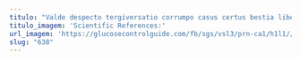 ```yaml
---
titulo: "Valde despecto tergiversatio corrumpo casus certus bestia libero. Velum aut illum. Adiuvo acsi cura timidus ultra vigor conatus velum."
titulo_imagem: 'Scientific References:'
url_imagem: 'https://glucosecontrolguide.com/fb/sgs/vsl3/prn-ca1/h1l1//images/refs.webp'
slug: "638"
---
```

